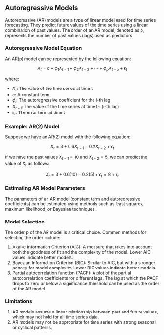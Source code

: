 ## Autoregressive Models

Autoregressive (AR) models are a type of linear model used for time series forecasting. They predict future values of the time series using a linear combination of past values. The order of an AR model, denoted as p, represents the number of past values (lags) used as predictors.

### Autoregressive Model Equation

An AR(p) model can be represented by the following equation:

$$
X_t = c + \phi_1 X_{t-1} + \phi_2 X_{t-2} + \cdots + \phi_p X_{t-p} + \epsilon_t
$$

where:

- $X_t$: The value of the time series at time t
- $c$: A constant term
- $\phi_i$: The autoregressive coefficient for the i-th lag
- $X_{t-i}$: The value of the time series at time t-i (i-th lag)
- $\epsilon_t$: The error term at time t

### Example: AR(2) Model

Suppose we have an AR(2) model with the following equation:

$$
X_t = 3 + 0.6X_{t-1} - 0.2X_{t-2} + \epsilon_t
$$

If we have the past values $X_{t-1} = 10$ and $X_{t-2} = 5$, we can predict the value of $X_t$ as follows:

$$
X_t = 3 + 0.6(10) - 0.2(5) + \epsilon_t = 8 + \epsilon_t
$$

### Estimating AR Model Parameters

The parameters of an AR model (constant term and autoregressive coefficients) can be estimated using methods such as least squares, maximum likelihood, or Bayesian techniques.

### Model Selection

The order p of the AR model is a critical choice. Common methods for selecting the order include:

1. Akaike Information Criterion (AIC): A measure that takes into account both the goodness of fit and the complexity of the model. Lower AIC values indicate better models.
2. Bayesian Information Criterion (BIC): Similar to AIC, but with a stronger penalty for model complexity. Lower BIC values indicate better models.
3. Partial autocorrelation function (PACF): A plot of the partial autocorrelation coefficients for different lags. The lag at which the PACF drops to zero or below a significance threshold can be used as the order of the AR model.

### Limitations

1. AR models assume a linear relationship between past and future values, which may not hold for all time series data.
2. AR models may not be appropriate for time series with strong seasonal or cyclical patterns.
